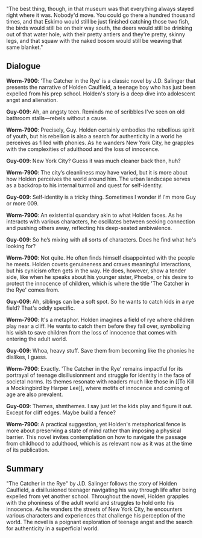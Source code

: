 "The best thing, though, in that museum was that everything always stayed right where it was. Nobody'd move. You could go there a hundred thousand times, and that Eskimo would still be just finished catching those two fish, the birds would still be on their way south, the deers would still be drinking out of that water hole, with their pretty antlers and they're pretty, skinny legs, and that squaw with the naked bosom would still be weaving that same blanket."

## Dialogue
**Worm-7900**: 'The Catcher in the Rye' is a classic novel by J.D. Salinger that presents the narrative of Holden Caulfield, a teenage boy who has just been expelled from his prep school. Holden's story is a deep dive into adolescent angst and alienation.

**Guy-009**: Ah, an angsty teen. Reminds me of scribbles I've seen on old bathroom stalls—rebels without a cause.

**Worm-7900**: Precisely, Guy. Holden certainly embodies the rebellious spirit of youth, but his rebellion is also a search for authenticity in a world he perceives as filled with phonies. As he wanders New York City, he grapples with the complexities of adulthood and the loss of innocence.

**Guy-009**: New York City? Guess it was much cleaner back then, huh?

**Worm-7900**: The city’s cleanliness may have varied, but it is more about how Holden perceives the world around him. The urban landscape serves as a backdrop to his internal turmoil and quest for self-identity.

**Guy-009**: Self-identity is a tricky thing. Sometimes I wonder if I'm more Guy or more 009.

**Worm-7900**: An existential quandary akin to what Holden faces. As he interacts with various characters, he oscillates between seeking connection and pushing others away, reflecting his deep-seated ambivalence.

**Guy-009**: So he’s mixing with all sorts of characters. Does he find what he's looking for?

**Worm-7900**: Not quite. He often finds himself disappointed with the people he meets. Holden covets genuineness and craves meaningful interactions, but his cynicism often gets in the way. He does, however, show a tender side, like when he speaks about his younger sister, Phoebe, or his desire to protect the innocence of children, which is where the title 'The Catcher in the Rye' comes from.

**Guy-009**: Ah, siblings can be a soft spot. So he wants to catch kids in a rye field? That's oddly specific.

**Worm-7900**: It's a metaphor. Holden imagines a field of rye where children play near a cliff. He wants to catch them before they fall over, symbolizing his wish to save children from the loss of innocence that comes with entering the adult world.

**Guy-009**: Whoa, heavy stuff. Save them from becoming like the phonies he dislikes, I guess.

**Worm-7900**: Exactly. 'The Catcher in the Rye' remains impactful for its portrayal of teenage disillusionment and struggle for identity in the face of societal norms. Its themes resonate with readers much like those in [[To Kill a Mockingbird by Harper Lee]], where motifs of innocence and coming of age are also prevalent.

**Guy-009**: Themes, shmthemes. I say just let the kids play and figure it out. Except for cliff edges. Maybe build a fence?

**Worm-7900**: A practical suggestion, yet Holden's metaphorical fence is more about preserving a state of mind rather than imposing a physical barrier. This novel invites contemplation on how to navigate the passage from childhood to adulthood, which is as relevant now as it was at the time of its publication.

## Summary
"The Catcher in the Rye" by J.D. Salinger follows the story of Holden Caulfield, a disillusioned teenager navigating his way through life after being expelled from yet another school. Throughout the novel, Holden grapples with the phoniness of the adult world and struggles to hold onto his innocence. As he wanders the streets of New York City, he encounters various characters and experiences that challenge his perception of the world. The novel is a poignant exploration of teenage angst and the search for authenticity in a superficial world.